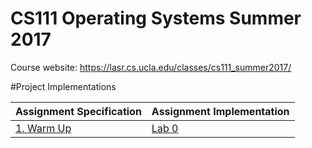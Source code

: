 # CS111 Operating Systems Summer 2017

Course website: https://lasr.cs.ucla.edu/classes/cs111_summer2017/

#Project Implementations

Assignment Specification|Assignment Implementation
-----------------|---------------------
[1. Warm Up](https://lasr.cs.ucla.edu/classes/cs111_summer2017/projects/p0/P0.html)|[Lab 0](https://github.com/seanlangley/CS111/tree/master/lab0)

